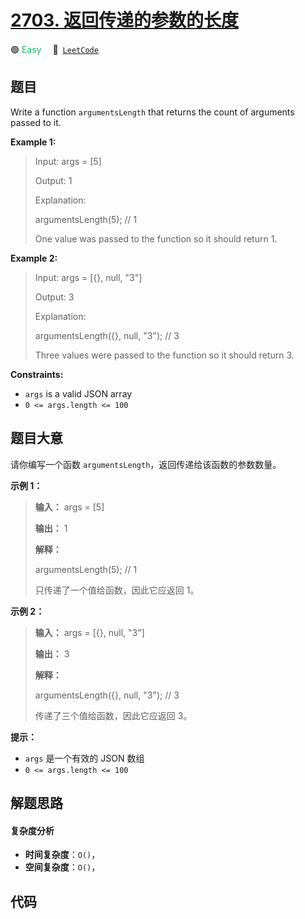 # [2703. 返回传递的参数的长度](https://leetcode.com/problems/return-length-of-arguments-passed)

🟢 <font color=#15bd66>Easy</font>&emsp; 🔗&ensp;[`LeetCode`](https://leetcode.com/problems/return-length-of-arguments-passed)


## 题目

Write a function `argumentsLength` that returns the count of arguments passed
to it.



**Example 1:**

> Input: args = [5]
> 
> Output: 1
> 
> Explanation:
> 
> argumentsLength(5); // 1
> 
> 
> 
> One value was passed to the function so it should return 1.

**Example 2:**

> Input: args = [{}, null, "3"]
> 
> Output: 3
> 
> Explanation: 
> 
> argumentsLength({}, null, "3"); // 3
> 
> 
> 
> Three values were passed to the function so it should return 3.

**Constraints:**

  * `args` is a valid JSON array
  * `0 <= args.length <= 100`


## 题目大意

请你编写一个函数 `argumentsLength`，返回传递给该函数的参数数量。



**示例 1：**

> 
> 
> 
> 
> 
> **输入：** args = [5]
> 
> **输出：** 1
> 
> **解释：**
> 
> argumentsLength(5); // 1
> 
> 
> 
> 只传递了一个值给函数，因此它应返回 1。
> 
> 

**示例 2：**

> 
> 
> 
> 
> 
> **输入：** args = [{}, null, "3"]
> 
> **输出：** 3
> 
> **解释：**
> 
> argumentsLength({}, null, "3"); // 3
> 
> 
> 
> 传递了三个值给函数，因此它应返回 3。
> 
> 



**提示：**

  * `args` 是一个有效的 JSON 数组
  * `0 <= args.length <= 100`


## 解题思路

#### 复杂度分析

- **时间复杂度**：`O()`，
- **空间复杂度**：`O()`，

## 代码

```javascript

```